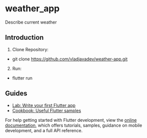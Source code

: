 # weather_app
Describe current weather

## Introduction
1. Clone Repository:
- git clone https://github.com/vladjavadev/weather-app.git
2. Run:
- flutter run
## Guides
- [Lab: Write your first Flutter app](https://docs.flutter.dev/get-started/codelab)
- [Cookbook: Useful Flutter samples](https://docs.flutter.dev/cookbook)

For help getting started with Flutter development, view the
[online documentation](https://docs.flutter.dev/), which offers tutorials,
samples, guidance on mobile development, and a full API reference.
